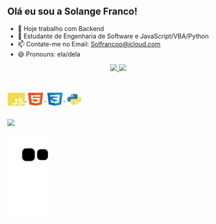 ## Olá eu sou a Solange Franco!


- 🔭 Hoje trabalho com Backend 
- 🌱 Estudante de Engenharia de Software e JavaScript/VBA/Python
- 📫 Contate-me no Email: Solfrancoo@icloud.com
- 😄 Pronouns: ela/dela


<div align="center">
  <a href="https://github.com/SolangeFranc0">
  <img height="48em" src="https://github-readme-stats.vercel.app/api?username=SolangeFranc0&show_icons=true&theme=dracula&include_all_commits=true&count_private=true"/>
  <img height="48em" src="https://github-readme-stats.vercel.app/api/top-langs/?username=SolangeFranc0&layout=compact&langs_count=7&theme=dracula"/>
</div>

##

<div style="display: inline_block"><br>
  <img align="center" alt="Rafa-Js" height="30" width="40" src="https://raw.githubusercontent.com/devicons/devicon/master/icons/javascript/javascript-plain.svg">
  <img align="center" alt="Rafa-HTML" height="30" width="40" src="https://raw.githubusercontent.com/devicons/devicon/master/icons/html5/html5-original.svg">
  <img align="center" alt="Rafa-CSS" height="30" width="40" src="https://raw.githubusercontent.com/devicons/devicon/master/icons/css3/css3-original.svg">
  <img align="center" alt="Rafa-Python" height="30" width="40" src="https://raw.githubusercontent.com/devicons/devicon/master/icons/python/python-original.svg">
  
 ##
 
<a href="https://www.linkedin.com/in/solange-franco" target="_blank"><img src="https://img.shields.io/badge/-LinkedIn-%230077B5?style=for-the-badge&logo=linkedin&logoColor=white" target="_blank"></a>


 ![Snake animation](https://github.com/rafaballerini/rafaballerini/blob/output/github-contribution-grid-snake.svg)

</div>
